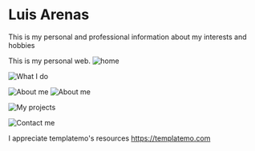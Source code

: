 # Luis Arenas
This is my personal and professional information about my interests and hobbies 

This is my personal web. 
![home](https://github.com/luis10095/myPortfolio/assets/89529418/c7e24a72-308d-4371-ab59-39523adc8fcf)

![What I do](https://github.com/luis10095/myPortfolio/assets/89529418/6eed3329-f078-4a30-9440-94093fe391c8)

![About me](https://github.com/luis10095/myPortfolio/assets/89529418/417f3219-cf90-4e3f-a6bd-dfec1d07c9be)
![About me](https://github.com/luis10095/myPortfolio/assets/89529418/76d243d1-658a-470d-9a46-054a41dd68b9)

![My projects](https://github.com/luis10095/myPortfolio/assets/89529418/a2c61d71-6d46-44ea-9efb-68fcda737d00)

![Contact me](https://github.com/luis10095/myPortfolio/assets/89529418/7520db06-f1a5-4a11-8040-1a502496f988)

I appreciate templatemo's resources https://templatemo.com
